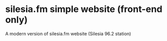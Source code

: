 # silesia.fm simple website (front-end only)
A modern version of silesia.fm website (Silesia 96.2 station)

